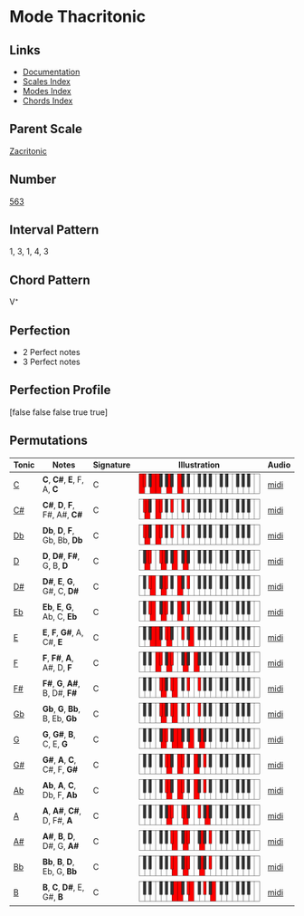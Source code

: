 # Mode Thacritonic

## Links

- [Documentation](index.md)
- [Scales Index](Scales.md)
- [Modes Index](Modes.md)
- [Chords Index](Chords.md)

## Parent Scale

[Zacritonic](ScaleZacritonic.md)

## Number

[563](https://ianring.com/musictheory/scales/563)

## Interval Pattern

1, 3, 1, 4, 3

## Chord Pattern

V⁺

## Perfection

- 2 Perfect notes
- 3 Perfect notes

## Perfection Profile

[false false false true true]

## Permutations

| Tonic | Notes | Signature | Illustration | Audio |
|-------|-------|-----------|--------------|-------|
| [C](ModeCNaturalThacritonic.md) | **C**, **C#**, **E**, F, A, **C** | C | ![CNaturalThacritonic](ModeCNaturalThacritonic.png) | [midi](https://github.com/edipermadi/music/blob/main/docs/ModeCNaturalThacritonic.mid?raw=true) |
| [C#](ModeCSharpThacritonic.md) | **C#**, **D**, **F**, F#, A#, **C#** | C | ![CSharpThacritonic](ModeCSharpThacritonic.png) | [midi](https://github.com/edipermadi/music/blob/main/docs/ModeCSharpThacritonic.mid?raw=true) |
| [Db](ModeDFlatThacritonic.md) | **Db**, **D**, **F**, Gb, Bb, **Db** | C | ![DFlatThacritonic](ModeDFlatThacritonic.png) | [midi](https://github.com/edipermadi/music/blob/main/docs/ModeDFlatThacritonic.mid?raw=true) |
| [D](ModeDNaturalThacritonic.md) | **D**, **D#**, **F#**, G, B, **D** | C | ![DNaturalThacritonic](ModeDNaturalThacritonic.png) | [midi](https://github.com/edipermadi/music/blob/main/docs/ModeDNaturalThacritonic.mid?raw=true) |
| [D#](ModeDSharpThacritonic.md) | **D#**, **E**, **G**, G#, C, **D#** | C | ![DSharpThacritonic](ModeDSharpThacritonic.png) | [midi](https://github.com/edipermadi/music/blob/main/docs/ModeDSharpThacritonic.mid?raw=true) |
| [Eb](ModeEFlatThacritonic.md) | **Eb**, **E**, **G**, Ab, C, **Eb** | C | ![EFlatThacritonic](ModeEFlatThacritonic.png) | [midi](https://github.com/edipermadi/music/blob/main/docs/ModeEFlatThacritonic.mid?raw=true) |
| [E](ModeENaturalThacritonic.md) | **E**, **F**, **G#**, A, C#, **E** | C | ![ENaturalThacritonic](ModeENaturalThacritonic.png) | [midi](https://github.com/edipermadi/music/blob/main/docs/ModeENaturalThacritonic.mid?raw=true) |
| [F](ModeFNaturalThacritonic.md) | **F**, **F#**, **A**, A#, D, **F** | C | ![FNaturalThacritonic](ModeFNaturalThacritonic.png) | [midi](https://github.com/edipermadi/music/blob/main/docs/ModeFNaturalThacritonic.mid?raw=true) |
| [F#](ModeFSharpThacritonic.md) | **F#**, **G**, **A#**, B, D#, **F#** | C | ![FSharpThacritonic](ModeFSharpThacritonic.png) | [midi](https://github.com/edipermadi/music/blob/main/docs/ModeFSharpThacritonic.mid?raw=true) |
| [Gb](ModeGFlatThacritonic.md) | **Gb**, **G**, **Bb**, B, Eb, **Gb** | C | ![GFlatThacritonic](ModeGFlatThacritonic.png) | [midi](https://github.com/edipermadi/music/blob/main/docs/ModeGFlatThacritonic.mid?raw=true) |
| [G](ModeGNaturalThacritonic.md) | **G**, **G#**, **B**, C, E, **G** | C | ![GNaturalThacritonic](ModeGNaturalThacritonic.png) | [midi](https://github.com/edipermadi/music/blob/main/docs/ModeGNaturalThacritonic.mid?raw=true) |
| [G#](ModeGSharpThacritonic.md) | **G#**, **A**, **C**, C#, F, **G#** | C | ![GSharpThacritonic](ModeGSharpThacritonic.png) | [midi](https://github.com/edipermadi/music/blob/main/docs/ModeGSharpThacritonic.mid?raw=true) |
| [Ab](ModeAFlatThacritonic.md) | **Ab**, **A**, **C**, Db, F, **Ab** | C | ![AFlatThacritonic](ModeAFlatThacritonic.png) | [midi](https://github.com/edipermadi/music/blob/main/docs/ModeAFlatThacritonic.mid?raw=true) |
| [A](ModeANaturalThacritonic.md) | **A**, **A#**, **C#**, D, F#, **A** | C | ![ANaturalThacritonic](ModeANaturalThacritonic.png) | [midi](https://github.com/edipermadi/music/blob/main/docs/ModeANaturalThacritonic.mid?raw=true) |
| [A#](ModeASharpThacritonic.md) | **A#**, **B**, **D**, D#, G, **A#** | C | ![ASharpThacritonic](ModeASharpThacritonic.png) | [midi](https://github.com/edipermadi/music/blob/main/docs/ModeASharpThacritonic.mid?raw=true) |
| [Bb](ModeBFlatThacritonic.md) | **Bb**, **B**, **D**, Eb, G, **Bb** | C | ![BFlatThacritonic](ModeBFlatThacritonic.png) | [midi](https://github.com/edipermadi/music/blob/main/docs/ModeBFlatThacritonic.mid?raw=true) |
| [B](ModeBNaturalThacritonic.md) | **B**, **C**, **D#**, E, G#, **B** | C | ![BNaturalThacritonic](ModeBNaturalThacritonic.png) | [midi](https://github.com/edipermadi/music/blob/main/docs/ModeBNaturalThacritonic.mid?raw=true) |

